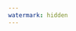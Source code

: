 ```yaml
---
watermark: hidden
---
```


<script setup>
import {data} from './data/在线工具.data.js'
</script>

<LinkCardGroup :data="data" />
